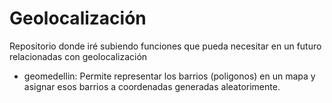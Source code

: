 # Geolocalización

Repositorio donde iré subiendo funciones que pueda necesitar en un futuro relacionadas con geolocalización

- geomedellin: Permite representar los barrios (poligonos) en un mapa y asignar esos barrios a coordenadas generadas aleatorimente.
